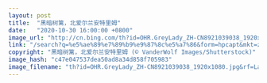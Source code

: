 ```yaml
---
layout: post
title:  "黑暗树篱，北爱尔兰安特里姆"
date:   "2020-10-30 16:00:00 +0800"
image_url: "http://cn.bing.com/th?id=OHR.GreyLady_ZH-CN8921039038_1920x1080.jpg&rf=LaDigue_1920x1080.jpg&pid=hp"
link: "/search?q=%e5%ae%89%e7%89%b9%e9%87%8c%e5%a7%86&form=hpcapt&mkt=zh-cn"
copyright: "黑暗树篱，北爱尔兰安特里姆 (© VanderWolf Images/Shutterstock)"
image_hash: "c47e047537dea50ad8a34d858f705983"
image_filename: "th?id=OHR.GreyLady_ZH-CN8921039038_1920x1080.jpg&rf=LaDigue_1920x1080.jpg&pid=hp"
---
```

